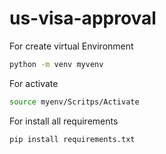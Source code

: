 # us-visa-approval

For create virtual Environment
```bash
python -m venv myvenv
```

For activate
```bash
source myenv/Scritps/Activate
```

For install all requirements
```bash
pip install requirements.txt
```
